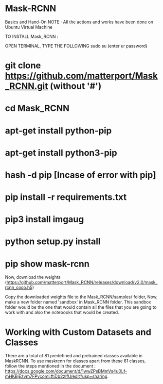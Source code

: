 # Mask-RCNN
Basics and Hand-On 
NOTE : All the actions and works have been done on Ubuntu Virtual Machine



TO INSTALL Mask_RCNN : 

OPEN TERMINAL,
TYPE THE FOLLOWING
sudo su
(enter ur password)

# git clone https://github.com/matterport/Mask_RCNN.git   (without '#')
# cd Mask_RCNN
# apt-get install python-pip
# apt-get install python3-pip
# hash -d pip [Incase of error with pip]
# pip install -r requirements.txt 
# pip3 install imgaug
# python setup.py install
# pip show mask-rcnn

Now, download the weights (https://github.com/matterport/Mask_RCNN/releases/download/v2.0/mask_rcnn_coco.h5)

Copy the downloaded weights file to the Mask_RCNN/samples/ folder,
Now, make a new folder named 'sandbox' in Mask_RCNN folder. This sandbox folder would be the one that would contain all the files that you are going to work with and also the notebooks that would be created.


# Working with Custom Datasets and Classes
There are a total of 81 predefined and pretrained classes available in MaskRCNN. To use maskrcnn for classes apart from these 81 classes, follow the steps mentioned in the document : https://docs.google.com/document/d/1wwZPsBMmVs4u0Lf-mHKBjEzvm7FPvcomLftiDb2zIfU/edit?usp=sharing.
